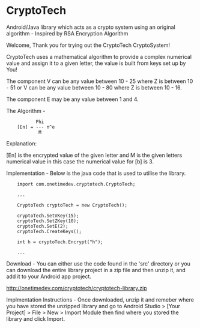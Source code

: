 # CryptoTech
Android/Java library which acts as a crypto system using an original algorithm - Inspired by RSA Encryption Algorithm

Welcome,
Thank you for trying out the CryptoTech CryptoSystem!

CryptoTech uses a mathematical algorithm to provide a complex
numerical value and assign it to a given letter, the value is
built from keys set up by You!

The component V can be any value between 10 - 25 where Z is between 10 - 51
or V can be any value between 10 - 80 where Z is between 10 - 16.

The component E may be any value between 1 and 4.

The Algorithm -

               Phi
        [En] = --- n^e
                M

Explanation:

[En] is the encrypted value of the given letter and M is the given letters numerical value
in this case the numerical value for [b] is 3.


Implementation -
Below is the java code that is used to utilise the library.

        import com.onetimedev.cryptotech.CryptoTech;

        ...

        CryptoTech cryptoTech = new CryptoTech();

        cryptoTech.SetVKey(15);
        cryptoTech.SetZKey(10);
        cryptoTech.SetE(2);
        cryptoTech.CreateKeys();

        int h = cryptoTech.Encrypt("h");

        ...


Download - 
You can either use the code found in the 'src' directory or you can download the entire library
project in a zip file and then unzip it, and add it to your Android app project.

http://onetimedev.com/cryptotech/cryptotech-library.zip


Implmentation Instructions - 
Once downloaded, unzip it and remeber where you have stored the unzipped library
and go to Android Studio > [Your Project] > File > New > Import Module 
then find where you stored the library and click Import.
